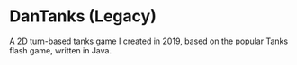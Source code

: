 # DanTanks (Legacy)

A 2D turn-based tanks game I created in 2019, based on the popular Tanks flash
game, written in Java.
